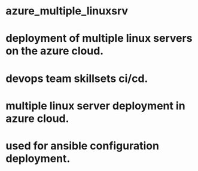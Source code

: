 # azure_multiple_linuxsrv
# deployment of multiple linux servers on the azure cloud.
# devops team skillsets ci/cd.
# multiple linux server deployment in azure cloud.
# used for ansible configuration deployment.

